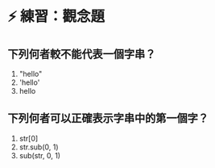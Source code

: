 # ⚡ 練習：觀念題

## 下列何者較不能代表一個字串？

1. "hello"
2. 'hello'
3. hello

## 下列何者可以正確表示字串中的第一個字？

1. str\[0\]
2. str.sub\(0, 1\)
3. sub\(str, 0, 1\)


